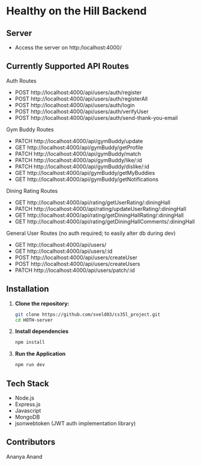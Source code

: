 # Healthy on the Hill Backend

## Server

* Access the server on http:/localhost:4000/

## Currently Supported API Routes

Auth Routes
* POST http://localhost:4000/api/users/auth/register
* POST http://localhost:4000/api/users/auth/registerAll
* POST http://localhost:4000/api/users/auth/login
* POST http://localhost:4000/api/users/auth/verifyUser
* POST http://localhost:4000/api/users/auth/send-thank-you-email

Gym Buddy Routes
* PATCH http://localhost:4000/api/gymBuddy/update
* GET http://localhost:4000/api/gymBuddy/getProfile
* PATCH http://localhost:4000/api/gymBuddy/match
* PATCH http://localhost:4000/api/gymBuddy/like/:id
* PATCH http://localhost:4000/api/gymBuddy/dislike/:id
* GET http://localhost:4000/api/gymBuddy/getMyBuddies
* GET http://localhost:4000/api/gymBuddy/getNotifications

Dining Rating Routes
* GET http://localhost:4000/api/rating/getUserRating/:diningHall
* PATCH http://localhost:4000/api/rating/updateUserRating/:diningHall
* GET http://localhost:4000/api/rating/getDiningHallRating/:diningHall
* GET http://localhost:4000/api/rating/getDiningHallComments/:diningHall

General User Routes (no auth required; to easily alter db during dev)
* GET http://localhost:4000/api/users/
* GET http://localhost:4000/api/users/:id
* POST http://localhost:4000/api/users/createUser
* POST http://localhost:4000/api/users/createUsers
* PATCH http://localhost:4000/api/users/patch/:id


## Installation

1. **Clone the repository:**
   ```bash
   git clone https://github.com/sveld03/cs35l_project.git
   cd HOTH-server
   ```
2. **Install dependencies**
    ```bash
    npm install
    ```
3. **Run the Application**
    ```bash
    npm run dev
    ```
## Tech Stack
* Node.js
* Express.js
* Javascript
* MongoDB
* jsonwebtoken (JWT auth implementation library)



## Contributors
Ananya Anand

